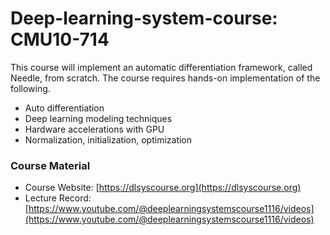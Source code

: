 # Deep-learning-system-course: CMU10-714

This course will implement an automatic differentiation framework, called Needle, from scratch. The course requires hands-on implementation of the following.

- Auto differentiation
- Deep learning modeling techniques 
- Hardware accelerations with GPU 
- Normalization, initialization, optimization

### Course Material 

- Course Website: [https://dlsyscourse.org](https://dlsyscourse.org)
- Lecture Record: [https://www.youtube.com/@deeplearningsystemscourse1116/videos](https://www.youtube.com/@deeplearningsystemscourse1116/videos)
<!-- 添加课程官网地址连接。 -->